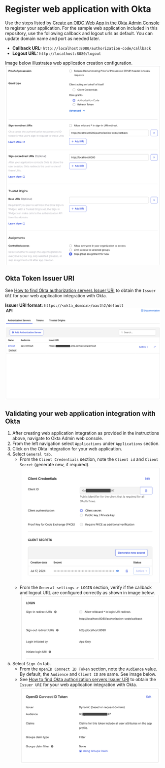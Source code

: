 # Register web application with Okta

Use the steps listed by [Create an OIDC Web App in the Okta Admin Console](https://support.okta.com/help/s/article/create-an-oidc-web-app-in-dashboard?language=en_US) to register your application. For the sample web application included in this repository, use the following callback and logout urls as default. You can update domain name and port as needed later.

* **Callback URL:** `http://localhost:8080/authorization-code/callback`
* **Logout URL:** `http://localhost:8080/logout`

Image below illustrates web application creation configuration.
![okta-create-app](../../../docs/images/okta-create-app.png)

## Okta Token Issuer URI
See [How to find Okta authorization servers Issuer URI](./find-okta-issuer-url.md) to obtain the `Issuer URI` for your web application integration with Okta.

**Issuer URI format:** `https://<okta_domain>/oauth2/default`
![okta-issuer-uri](../../images/okta-issuer-uri.png)

## Validating your web application integration with Okta
1. After creating web application integration as provided in the instructions above, navigate to Okta Admin web console.
2. From the left navigation select `Applications` under `Applications` section.
3. Click on the Okta integration for your web application.
4. Select `General tab`.
    * From the `Client Credentials` section, note the `Client id` and `Client Secret` (generate new, if required).
    ![okta-client-id](../../images/okta-client-id.png)
    * From the `General settings > LOGIN` section, verify if the callback and logout URL are configured correctly as shown in image below.
    ![okta-callback-uri](../../../docs/images/okta-callback-uri.png)
5. Select `Sign On` tab.
    * From the `OpenID Connect ID Token` section, note the `Audience` value. By default, the `Audience` and `Client ID` are same. See image below.
    * See [How to find Okta authorization servers Issuer URI](./find-okta-issuer-url.md) to obtain the `Issuer URI` for your web application integration with Okta.
    ![okta-app-issuer](../../../docs/images/okta-app-issuer.png)
